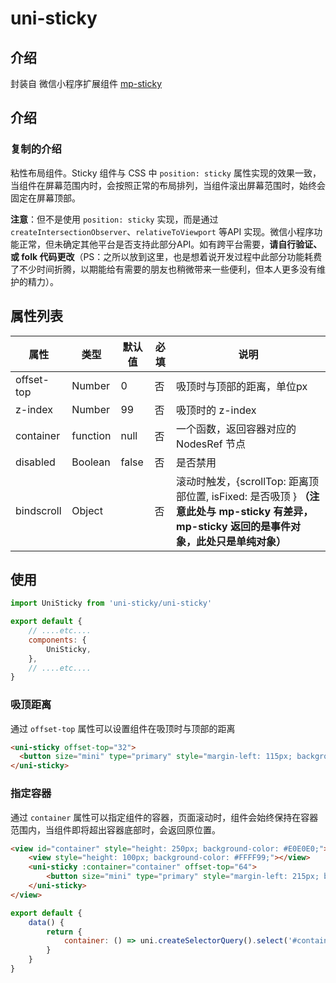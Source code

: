 # uni-sticky

## 介绍

封装自 微信小程序扩展组件 [mp-sticky](https://developers.weixin.qq.com/miniprogram/dev/extended/component-plus/sticky.html)

## 介绍
### 复制的介绍

粘性布局组件。Sticky 组件与 CSS 中 `position: sticky` 属性实现的效果一致，当组件在屏幕范围内时，会按照正常的布局排列，当组件滚出屏幕范围时，始终会固定在屏幕顶部。

**注意**：但不是使用 `position: sticky` 实现，而是通过 `createIntersectionObserver`、`relativeToViewport` 等API 实现。微信小程序功能正常，但未确定其他平台是否支持此部分API。如有跨平台需要，**请自行验证、或 folk 代码更改**（PS：之所以放到这里，也是想着说开发过程中此部分功能耗费了不少时间折腾，以期能给有需要的朋友也稍微带来一些便利，但本人更多没有维护的精力）。

## 属性列表

|属性	|类型	|默认值|	必填|	说明|
|------|    ---|   --|----   | ----|
offset-top|	Number |0	|否	|吸顶时与顶部的距离，单位px|
|z-index	|Number|	99|	否	|吸顶时的 z-index|
|container|	function|	null|	否|	一个函数，返回容器对应的 NodesRef 节点|
|disabled|	Boolean|	false|	否|	是否禁用|
|bindscroll|Object|	|	否|	滚动时触发，{scrollTop: 距离顶部位置, isFixed: 是否吸顶 } **（注意此处与 mp-sticky 有差异，mp-sticky 返回的是事件对象，此处只是单纯对象）**|

## 使用
```js
import UniSticky from 'uni-sticky/uni-sticky'

export default {
    // ....etc....
    components: {    
        UniSticky,
    },
    // ....etc....
}
```

### 吸顶距离
通过 `offset-top` 属性可以设置组件在吸顶时与顶部的距离

```html
<uni-sticky offset-top="32">
  <button size="mini" type="primary" style="margin-left: 115px; background-color: #1989fa">吸顶距离</button>
</uni-sticky>
```

### 指定容器
通过 `container` 属性可以指定组件的容器，页面滚动时，组件会始终保持在容器范围内，当组件即将超出容器底部时，会返回原位置。

```html
<view id="container" style="height: 250px; background-color: #E0E0E0;">
    <view style="height: 100px; background-color: #FFFF99;"></view>
    <uni-sticky :container="container" offset-top="64">
        <button size="mini" type="primary" style="margin-left: 215px; background-color: #ff976a">指定容器</button>
    </uni-sticky>
</view>
```

```js
export default {
    data() {
        return {
            container: () => uni.createSelectorQuery().select('#container')
        }
    }
}
```